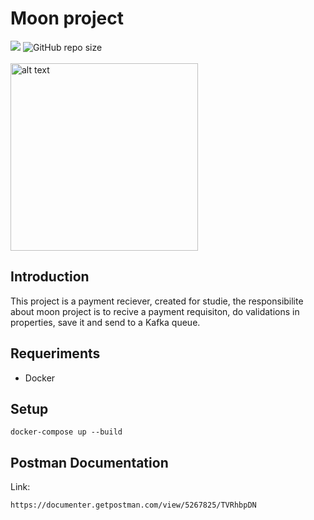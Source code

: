 # Moon project
<img src="https://img.shields.io/badge/java-v11-blue?style=for-the-badge">
<img alt="GitHub repo size" src="https://img.shields.io/github/repo-size/leonardoLB/moon?style=for-the-badge">
<br>
<br>
<img src="https://image.freepik.com/free-vector/cartoon-planet-with-craters_6317-487.jpg" alt="alt text" width="300">

## Introduction

This project is a payment reciever, created for studie, the responsibilite
about moon project is to recive a payment requisiton, do validations in properties, 
save it and send to a Kafka queue.

## Requeriments

- Docker

## Setup
```
docker-compose up --build
```


## Postman Documentation
Link:
```
https://documenter.getpostman.com/view/5267825/TVRhbpDN
```